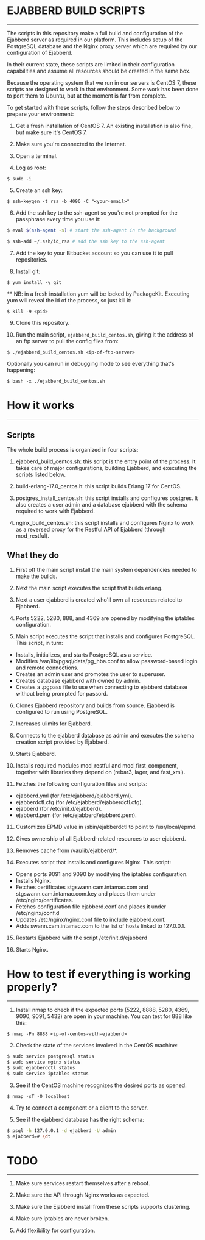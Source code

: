 # EJABBERD BUILD SCRIPTS

----

The scripts in this repository make a full build and configuration of the Ejabberd server as required in our platform. This includes setup of the PostgreSQL database and the Nginx proxy server which are required by our configuration of Ejabberd.

In their current state, these scripts are limited in their configuration capabilities and assume all resources should be created in the same box. 

Because the operating system that we run in our servers is CentOS 7, these scripts are designed to work in that environment. Some work has been done to port them to Ubuntu, but at the moment is far from complete. 

To get started with these scripts, follow the steps described below to prepare your environment:

1. Get a fresh installation of CentOS 7. An existing installation is also fine, but make sure it's CentOS 7.

2.  Make sure you're connected to the Internet. 

3. Open a terminal. 

4. Log as root:

`$ sudo -i`

5. Create an ssh key:

`$ ssh-keygen -t rsa -b 4096 -C "<your-email>"`

6. Add the ssh key to the ssh-agent so you're not prompted for the passphrase every time you use it:

```bash 
$ eval $(ssh-agent -s) # start the ssh-agent in the background

$ ssh-add ~/.ssh/id_rsa # add the ssh key to the ssh-agent 
```

7. Add the key to your Bitbucket account so you can use it to pull repositories. 

8. Install git:

`$ yum install -y git`

** NB: in a fresh installation yum will be locked by PackageKit. Executing yum will reveal the id of the process, so just kill it:

`$ kill -9 <pid>`

9. Clone this repository.

10. Run the main script, `ejabberd_build_centos.sh`, giving it the address of an ftp server to pull the config files from:

`$ ./ejabberd_build_centos.sh <ip-of-ftp-server>`

Optionally you can run in debugging mode to see everything that's happening:

`$ bash -x ./ejabberd_build_centos.sh`


# How it works

----

## Scripts 

The whole build process is organized in four scripts:

1. ejabberd_build_centos.sh: this script is the entry point of the process. It takes care of major configurations, building Ejabberd, and executing the scripts listed below.

2. build-erlang-17.0_centos.h: this script builds Erlang 17 for CentOS.

3. postgres_install_centos.sh: this script installs and configures postgres. It also creates a user admin and a database ejabberd with the schema required to work with Ejabberd.

4. nginx_build_centos.sh: this script installs and configures Nginx to work as a reversed proxy for the Restful API of Ejabberd (through mod_restful).

## What they do

1. First off the main script install the main system dependencies needed to make the builds.

2. Next the main script executes the script that builds erlang.

3. Next a user ejabberd is created who'll own all resources related to Ejabberd.

4. Ports 5222, 5280, 888, and 4369 are opened by modifying the iptables configuration.

5. Main script executes the script that installs and configures PostgreSQL. This script, in turn:

- Installs, initializes, and starts PostgreSQL as a service.
- Modifies /var/lib/pgsql/data/pg_hba.conf to allow password-based login and remote connections.
- Creates an admin user and promotes the user to superuser.
- Creates database ejabberd with owned by admin. 
- Creates a .pgpass file to use when connecting to ejabberd database without being prompted for passord.

6. Clones Ejabberd repository and builds from source. Ejabberd is configured to run using PostgreSQL. 

7. Increases ulimits for Ejabberd.

8. Connects to the ejabberd database as admin and executes the schema creation script provided by Ejabberd.

9. Starts Ejabberd.

10. Installs required modules mod_restful and mod_first_component, together with libraries they depend on (rebar3, lager, and fast_xml).

11. Fetches the following configuration files and scripts:

- ejabberd.yml (for /etc/ejabberd/ejabberd.yml).
- ejabberdctl.cfg (for /etc/ejabberd/ejabberdctl.cfg).
- ejabberd (for /etc/init.d/ejabberd).
- ejabberd.pem (for /etc/ejabberd/ejabberd.pem).

11. Customizes EPMD value in /sbin/ejabberdctl to point to /usr/local/epmd.

12. Gives ownership of all Ejabberd-related resources to user ejabberd.

13. Removes cache from /var/lib/ejabberd/*.

14. Executes script that installs and configures Nginx. This script:

- Opens ports 9091 and 9090 by modifying the iptables configuration.
- Installs Nginx.
- Fetches certificates stgswann.cam.intamac.com and stgswann.cam.intamac.com.key and places them under /etc/nginx/certificates.
- Fetches configuration file ejabberd.conf and places it under /etc/nginx/conf.d
- Updates /etc/nginx/nginx.conf file to include ejabberd.conf.
- Adds swann.cam.intamac.com to the list of hosts linked to 127.0.0.1. 

15. Restarts Ejabberd with the script /etc/init.d/ejabberd

16. Starts Nginx.

# How to test if everything is working properly?

----

1. Install nmap to check if the expected ports (5222, 8888, 5280, 4369, 9090, 9091, 5432) are open in your machine. You can test for 888 like this: 

`$ nmap -Pn 8888 <ip-of-centos-with-ejabberd>`

2. Check the state of the services involved in the CentOS machine:

```bash
$ sudo service postgresql status
$ sudo service nginx status
$ sudo ejabberdctl status
$ sudo service iptables status
```

3. See if the CentOS machine recognizes the desired ports as opened:

`$ nmap -sT -O localhost`

4. Try to connect a component or a client to the server. 

5. See if the ejabberd database has the right schema:

```bash
$ psql -h 127.0.0.1 -d ejabberd -U admin
$ ejabberd=# \dt
```

# TODO

----

1. Make sure services restart themselves after a reboot.

2. Make sure the API through Nginx works as expected.

3. Make sure the Ejabberd install from these scripts supports clustering.

4. Make sure iptables are never broken. 

5. Add flexibility for configuration. 
